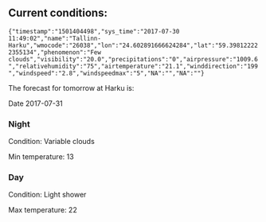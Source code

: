 ## Current conditions: 
 ``` {"timestamp":"1501404498","sys_time":"2017-07-30 11:49:02","name":"Tallinn-Harku","wmocode":"26038","lon":"24.602891666624284","lat":"59.398122222355134","phenomenon":"Few clouds","visibility":"20.0","precipitations":"0","airpressure":"1009.6","relativehumidity":"75","airtemperature":"21.1","winddirection":"199","windspeed":"2.8","windspeedmax":"5","NA":"","NA":""} ```

 The forecast for tomorrow at Harku is: 

Date 2017-07-31 

### Night 

Condition: Variable clouds 

Min temperature: 13 

### Day 

Condition: Light shower 

Max temperature: 22 

